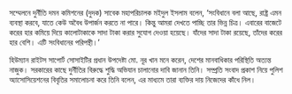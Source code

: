 সম্মেলনে দুর্নীতি দমন কমিশনের (দুদক) সাবেক মহাপরিচালক মইদুল ইসলাম বলেন, ‘সংবিধানে বলা আছে, রাষ্ট্র এমন ব্যবস্থা করবে, যাতে কেউ অবৈধ উপার্জন করতে না পারে। কিন্তু আমরা দেখতে পাচ্ছি তার ভিন্ন চিত্র। এবারের বাজেটে করের হার কমিয়ে দিয়ে কালোটাকাকে সাদা টাকা করার সুযোগ দেওয়া হয়েছে। যাঁদের সাদা টাকা রয়েছে, তাঁদের করের হার বেশি। এটি সংবিধানের পরিপন্থী।’

হিউম্যান রাইটস সাপোর্ট সোসাইটির প্রধান উপদেষ্টা মো. নূর খান মনে করেন, দেশের মানবাধিকার পরিস্থিতি অত্যন্ত নাজুক। সরকারের কাছে দুর্নীতির বিরুদ্ধে শুদ্ধি অভিযান চালানোর দাবি জানান তিনি। সম্প্রতি সংবাদ প্রকাশ নিয়ে পুলিশ অ্যাসোসিয়েশনের বিবৃতির সমালোচনা করে তিনি বলেন, এর মাধ্যমে তারা ব্যক্তির দায় নিজেদের কাঁধে নিল।

